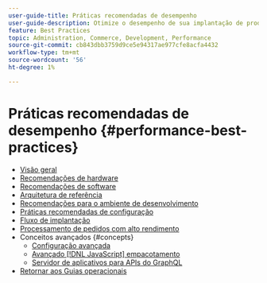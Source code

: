 ```yaml
---
user-guide-title: Práticas recomendadas de desempenho
user-guide-description: Otimize o desempenho de sua implantação de produção Adobe Commerce ou Magento Open Source usando nossas recomendações.
feature: Best Practices
topic: Administration, Commerce, Development, Performance
source-git-commit: cb843dbb3759d9ce5e94317ae977cfe8acfa4432
workflow-type: tm+mt
source-wordcount: '56'
ht-degree: 1%

---
```



# Práticas recomendadas de desempenho {#performance-best-practices}

- [Visão geral](overview.md)
- [Recomendações de hardware](hardware.md)
- [Recomendações de software](software.md)
- [Arquitetura de referência](reference-architecture.md)
- [Recomendações para o ambiente de desenvolvimento](development-environment.md)
- [Práticas recomendadas de configuração](configuration.md)
- [Fluxo de implantação](deployment-flow.md)
- [Processamento de pedidos com alto rendimento](high-throughput-order-processing.md)
- Conceitos avançados {#concepts}
   - [Configuração avançada](advanced-setup.md)
   - [Avançado [!DNL JavaScript] empacotamento](advanced-js-bundling.md)
   - [Servidor de aplicativos para APIs do GraphQL](application-server.md)
- [Retornar aos Guias operacionais](https://experienceleague.adobe.com/docs/commerce-operations/operational-guides/home.html)
